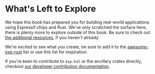 # What's Left to Explore

We hope this book has prepared you for building real-world applications using Espressif chips and Rust. We've only scratched the surface here, there is plenty more to explore outside of this book. Be sure to check out [the additional resources], if you haven't already.

We're excited to see what you create, be sure to add it to the [awesome-esp-rust] list or use this list for inspiration.

If you're keen to contribute to `esp-hal` or the ancillary crates directly, checkout [our developer contribution documentation].


[our developer contribution documentation]: https://github.com/esp-rs/esp-hal/tree/main/documentation
[the additional resources]: ./preface.md#additional-resources
[awesome-esp-rust]: https://github.com/esp-rs/awesome-esp-rust.git

